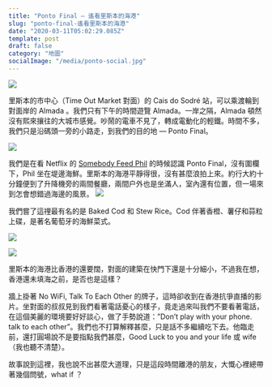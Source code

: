 ```yaml
---
title: "Ponto Final — 遙看里斯本的海港"
slug: "ponto-final-遙看里斯本的海港"
date: "2020-03-11T05:02:29.085Z"
template: post
draft: false
category: "地圖"
socialImage: "/media/ponto-social.jpg"
---
```


![](/media/20200311-IMG_9951-1.jpg)

里斯本的市中心（Time Out Market 對面）的 Cais do Sodré 站，可以乘渡輪到對面岸的 Almada 。我們只有下午的時間遊覽 Almada。一岸之隔，Almada 頓然沒有熙來攘往的大城市感覺。吵鬧的電車不見了，轉成電動化的輕鐵。時間不多，我們只是沿碼頭一旁的小路走，到我們的目的地 — Ponto Final。

![](/media/20200311-IMG_9957-2.jpg)

我們是在看 Netflix 的 [Somebody Feed Phil](https://www.facebook.com/watch/?v=1711966528860330) 的時候認識 Ponto Final，沒有圍欄下，Phil 坐在堤邊海鮮。里斯本的海港平靜得很，沒有甚麼浪拍上來。約行大約十分鐘便到了升降機旁的兩間餐廳，兩間户外也是坐滿人，室內還有位置，但一場來到怎會想錯過海邊的風景。
![](/media/20200311-IMG_9972-5.jpg)

我們嘗了這𥚃最有名的是 Baked Cod 和 Stew Rice。Cod 伴著香橙、薯仔和蒜粒上碟，是著名葡萄牙的海鮮菜式。

![](/media/20200311-IMG_9969-3.jpg)

![](/media/20200311-IMG_9970-4.jpg)

里斯本的海港比香港的還要闊，對面的建築在快門下還是十分細小，不過我在想，香港還未填海之前，是否也是這樣？

牆上掛著 No WiFi, Talk To Each Other 的牌子，這時卻收到在香港抗爭直播的影片。坐對面的叔叔見到我們看著電話憂心的樣子，竟走過來叫我們不要看著電話，在這個美麗的環境要好好談心，做了手勢說道：”Don’t play with your phone. talk to each other”。我們也不打算解釋甚麼，只是話不多繼續吃下去。他臨走前，還打圓場說不是要指點我們甚麼，Good Luck to you and your life 或 wife（我也聽不清楚）。

故事說到這裡，我也說不出甚麼大道理，只是這段時間離港的朋友，大慨心裡總帶著幾個問號，what if ？
